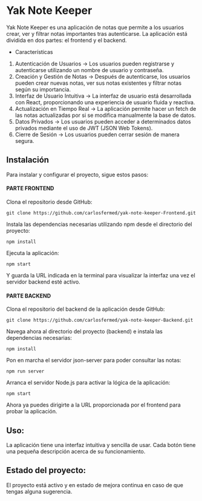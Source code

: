 # Yak Note Keeper
Yak Note Keeper es una aplicación de notas que permite a los usuarios crear, ver y filtrar notas importantes tras autenticarse. La aplicación está dividida en dos partes: el frontend y el backend.

* Características
1. Autenticación de Usuarios -> Los usuarios pueden registrarse y autenticarse utilizando un nombre de usuario y contraseña.
1. Creación y Gestión de Notas ->  Después de autenticarse, los usuarios pueden crear nuevas notas, ver sus notas existentes y filtrar notas según su importancia.
1. Interfaz de Usuario Intuitiva ->  La interfaz de usuario está desarrollada con React, proporcionando una experiencia de usuario fluida y reactiva.
1. Actualización en Tiempo Real ->  La aplicación permite hacer un fetch de las notas actualizadas por si se modifica manualmente la base de datos.
1. Datos Privados ->  Los usuarios pueden acceder a determinados datos privados mediante el uso de JWT (JSON Web Tokens).
1. Cierre de Sesión ->  Los usuarios pueden cerrar sesión de manera segura.

## Instalación
Para instalar y configurar el proyecto, sigue estos pasos:

#### PARTE FRONTEND

Clona el repositorio desde GitHub:

`git clone https://github.com/carlosfermed/yak-note-keeper-Frontend.git`

Instala las dependencias necesarias utilizando npm desde el directorio del proyecto:

`npm install`

Ejecuta la aplicación:

`npm start`

Y guarda la URL indicada en la terminal para visualizar la interfaz una vez el servidor backend esté activo.

#### PARTE BACKEND

Clona el repositorio del backend de la aplicación desde GitHub:

`git clone https://github.com/carlosfermed/yak-note-keeper-Backend.git`

Navega ahora al directorio del proyecto (backend) e instala las dependencias necesarias:

`npm install`

Pon en marcha el servidor json-server para poder consultar las notas:

`npm run server`

Arranca el servidor Node.js para activar la lógica de la aplicación:

`npm start`

Ahora ya puedes dirigirte a la URL proporcionada por el frontend para probar la aplicación.

## Uso:
La aplicación tiene una interfaz intuitiva y sencilla de usar. Cada botón tiene una pequeña descripción acerca de su funcionamiento.

## Estado del proyecto:
El proyecto está activo y en estado de mejora continua en caso de que tengas alguna sugerencia.
